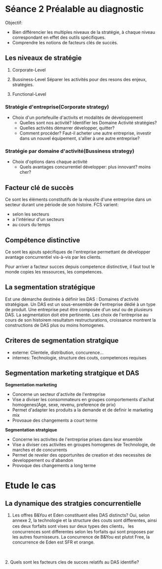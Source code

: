 # Séance 2 Préalable au diagnostic
Objectif:
- Bien différencier les multiples niveaux de la stratégie, à chaque niveau correspondant en effet des outils spécifiques.
- Comprendre les notions de facteurs clés de succès.

## Les niveaux de stratégie
1. Corporate-Level

2. Bussiness-Level
   Séparer les activités pour des resons des enjeux, stratégies.
3. Functional-Level

### Stratégie d'entreprise(Corporate strategy)
- Choix d'un portefeuille d'activits et modalités de développement
  - Quelles sont nos activité? Identifier les Domaine Activité stratégies?
  - Quelles activités démarrer développer, quitter?
  - Comment procéder? Faut-il acheter une autre entreprise, investir dans un nouvel équipement, s'allier à une autre entreprise?

### Stratégie par domaine d'activité(Bussiness strategy)
- Choix d'options dans chaque activité
  - Quels avantages concurrentiel développer: plus innovant? moins cher?

## Facteur clé de succès

Ce sont les éléments constitutifs de la réussite d'une entreprise dans un secteur durant une période de son histoire.
FCS varient:
- selon les secteurs
- a l'intérieur d'un secteurs
- au cours du temps

## Compétence distinctive
Ce sont les ajouts spécifiques de l'entreprise permettant de développer avantage concurrentiel vis-à-vis par les clients.

 Pour arriver a facteur succes depuis competence distinctive, il faut tout le monde copies les ressources, les competences.

## La segmentation stratégique
Est une démarche destinée à définir les DAS : Domaines d'activité stratégique.
Un DAS est un sous-ensemble de l'entreprise dédié à un type de produit. Une entreprise peut être composée d'un seul ou de plusieurs DAS.
La segmentation doit etre pertinente.
Les choix de l'entreprise au cours de son histoirem resultatsm restructurations, croissance montrent la constructions de DAS plus ou moins homogenes.

## Criteres de segmentation stratgique
- externe: Clientele, distribution, concurence...
- internes: Technologie, structure des couts, competences requises

## Segmentation marketing stratgique et DAS
**Segmentation marketing**
- Concerne un secteur d'activite de l'entreprise
- Vise a diviser les consommateurs en groupes comportements d'achat homogenes(Age, sexe, revenu, preference de prix)
- Permet d'adapter les produits a la demande et de definir le marketing mix
- Provoaue des changements a court terme

**Segmentation stratgique**
- Concerne les activites de l'entreprise prises dans leur ensemble
- Vise a diviser ces activites en groupes homogenes de Technologie, de marches et de concurrents
- Permet de reveler des opportunites de creation et des necessites de developpement ou d'abandon
- Provoque des changements a long terme


# Etude le cas
## La dynamique des stratgies concurrentielle
1. Les offres B&You et Eden constituent elles DAS distincts?
Oui, selon annexe 2, la technologie et la structure des couts sont differentes, ainsi ces deux forfaits sont vises sur deux types des clients， les concurrences sont differentes selon les forfaits qui sont proposes par les autres fournisseurs. La concurrence de B&You est plutot Free, la concurrence de Eden est SFR et orange.
</br>
</br>
2. Quels sont les facteurs cles de succes relatifs au DAS identifie?
